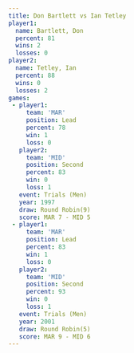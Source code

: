 ```yaml
---
title: Don Bartlett vs Ian Tetley
player1:             
  name: Bartlett, Don
  percent: 81        
  wins: 2            
  losses: 0          
player2:             
  name: Tetley, Ian  
  percent: 88        
  wins: 0            
  losses: 2          
games:
 - player1:        
     team: 'MAR'   
     position: Lead
     percent: 78   
     win: 1        
     loss: 0       
   player2:          
     team: 'MID'     
     position: Second
     percent: 83     
     win: 0          
     loss: 1         
   event: Trials (Men) 
   year: 1997          
   draw: Round Robin(9)
   score: MAR 7 - MID 5
 - player1:        
     team: 'MAR'   
     position: Lead
     percent: 83   
     win: 1        
     loss: 0       
   player2:          
     team: 'MID'     
     position: Second
     percent: 93     
     win: 0          
     loss: 1         
   event: Trials (Men) 
   year: 2001          
   draw: Round Robin(5)
   score: MAR 9 - MID 6
---
```

